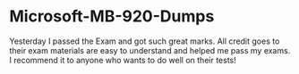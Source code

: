 # Microsoft-MB-920-Dumps
Yesterday I passed the Exam and got such great marks. All credit goes to their exam materials are easy to understand and helped me pass my exams. I recommend it to anyone who wants to do well on their tests!
